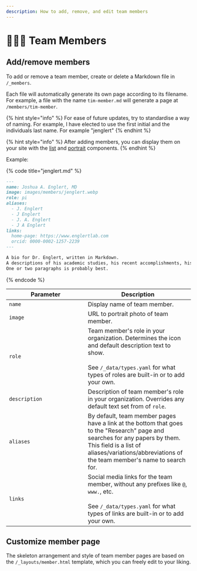 ```yaml
---
description: How to add, remove, and edit team members
---
```


# 🧑🤝🧑 Team Members

## Add/remove members

To add or remove a team member, create or delete a Markdown file in `/_members`.&#x20;

Each file will automatically generate its own page according to its filename. For example, a file with the name `tim-member.md` will generate a page at `/members/tim-member`.

{% hint style="info" %}
For ease of future updates, try to standardise a way of naming. For example, I have elected to use the first initial and the individuals last name. For example "jenglert"
{% endhint %}

{% hint style="info" %}
After adding members, you can display them on your site with the [list](broken-reference) and [portrait](broken-reference) components.
{% endhint %}

Example:

{% code title="jenglert.md" %}
```markdown
---
name: Joshua A. Englert, MD
image: images/members/jenglert.webp
role: pi
aliases:
  - J. Englert
  - J Englert
  - J. A. Englert
  - J A Englert
links:
  home-page: https://www.englertlab.com
  orcid: 0000-0002-1257-2239
---

A bio for Dr. Englert, written in Markdown.
A descriptions of his academic studies, his recent accomplishments, his goals for the future, his likes/dislikes, etc.
One or two paragraphs is probably best.
```
{% endcode %}

<table><thead><tr><th width="199">Parameter</th><th>Description</th></tr></thead><tbody><tr><td><code>name</code></td><td>Display name of team member.</td></tr><tr><td><code>image</code></td><td>URL to portrait photo of team member.</td></tr><tr><td><code>role</code></td><td>Team member's role in your organization. Determines the icon and default description text to show.<br><br>See <code>/_data/types.yaml</code> for what types of roles are built-in or to add your own.</td></tr><tr><td><code>description</code></td><td>Description of team member's role in your organization. Overrides any default text set from of  <code>role</code>.</td></tr><tr><td><code>aliases</code></td><td>By default, team member pages have a link at the bottom that goes to the "Research" page and searches for any papers by them. This field is a list of aliases/variations/abbreviations of the team member's name to search for.</td></tr><tr><td><code>links</code></td><td>Social media links for the team member, without any prefixes like <code>@</code>, <code>www.</code>, etc.<br><br>See <code>/_data/types.yaml</code> for what types of links are built-in or to add your own.</td></tr></tbody></table>

## Customize member page

The skeleton arrangement and style of team member pages are based on the `/_layouts/member.html` template, which you can freely edit to your liking.
